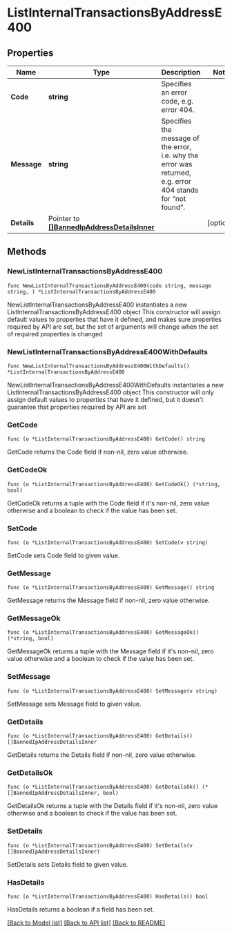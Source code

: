 # ListInternalTransactionsByAddressE400

## Properties

Name | Type | Description | Notes
------------ | ------------- | ------------- | -------------
**Code** | **string** | Specifies an error code, e.g. error 404. | 
**Message** | **string** | Specifies the message of the error, i.e. why the error was returned, e.g. error 404 stands for “not found”. | 
**Details** | Pointer to [**[]BannedIpAddressDetailsInner**](BannedIpAddressDetailsInner.md) |  | [optional] 

## Methods

### NewListInternalTransactionsByAddressE400

`func NewListInternalTransactionsByAddressE400(code string, message string, ) *ListInternalTransactionsByAddressE400`

NewListInternalTransactionsByAddressE400 instantiates a new ListInternalTransactionsByAddressE400 object
This constructor will assign default values to properties that have it defined,
and makes sure properties required by API are set, but the set of arguments
will change when the set of required properties is changed

### NewListInternalTransactionsByAddressE400WithDefaults

`func NewListInternalTransactionsByAddressE400WithDefaults() *ListInternalTransactionsByAddressE400`

NewListInternalTransactionsByAddressE400WithDefaults instantiates a new ListInternalTransactionsByAddressE400 object
This constructor will only assign default values to properties that have it defined,
but it doesn't guarantee that properties required by API are set

### GetCode

`func (o *ListInternalTransactionsByAddressE400) GetCode() string`

GetCode returns the Code field if non-nil, zero value otherwise.

### GetCodeOk

`func (o *ListInternalTransactionsByAddressE400) GetCodeOk() (*string, bool)`

GetCodeOk returns a tuple with the Code field if it's non-nil, zero value otherwise
and a boolean to check if the value has been set.

### SetCode

`func (o *ListInternalTransactionsByAddressE400) SetCode(v string)`

SetCode sets Code field to given value.


### GetMessage

`func (o *ListInternalTransactionsByAddressE400) GetMessage() string`

GetMessage returns the Message field if non-nil, zero value otherwise.

### GetMessageOk

`func (o *ListInternalTransactionsByAddressE400) GetMessageOk() (*string, bool)`

GetMessageOk returns a tuple with the Message field if it's non-nil, zero value otherwise
and a boolean to check if the value has been set.

### SetMessage

`func (o *ListInternalTransactionsByAddressE400) SetMessage(v string)`

SetMessage sets Message field to given value.


### GetDetails

`func (o *ListInternalTransactionsByAddressE400) GetDetails() []BannedIpAddressDetailsInner`

GetDetails returns the Details field if non-nil, zero value otherwise.

### GetDetailsOk

`func (o *ListInternalTransactionsByAddressE400) GetDetailsOk() (*[]BannedIpAddressDetailsInner, bool)`

GetDetailsOk returns a tuple with the Details field if it's non-nil, zero value otherwise
and a boolean to check if the value has been set.

### SetDetails

`func (o *ListInternalTransactionsByAddressE400) SetDetails(v []BannedIpAddressDetailsInner)`

SetDetails sets Details field to given value.

### HasDetails

`func (o *ListInternalTransactionsByAddressE400) HasDetails() bool`

HasDetails returns a boolean if a field has been set.


[[Back to Model list]](../README.md#documentation-for-models) [[Back to API list]](../README.md#documentation-for-api-endpoints) [[Back to README]](../README.md)


